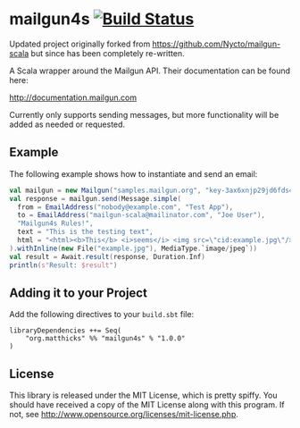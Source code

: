 mailgun4s [![Build Status](https://secure.travis-ci.org/outr/mailgun4s.png?branch=master)](http://travis-ci.org/outr/mailgun4s)
============

Updated project originally forked from https://github.com/Nycto/mailgun-scala but since has been completely re-written.

A Scala wrapper around the Mailgun API. Their documentation can
be found here:

http://documentation.mailgun.com

Currently only supports sending messages, but more functionality will be added as needed or requested.

Example
-------

The following example shows how to instantiate and send an email:

```scala
val mailgun = new Mailgun("samples.mailgun.org", "key-3ax6xnjp29jd6fds4gc373sgvjxteol0")
val response = mailgun.send(Message.simple(
  from = EmailAddress("nobody@example.com", "Test App"),
  to = EmailAddress("mailgun-scala@mailinator.com", "Joe User"),
  "Mailgun4s Rules!",
  text = "This is the testing text",
  html = "<html><b>This</b> <i>seems</i> <img src=\"cid:example.jpg\"/> to <h1>work!</h1></html>"
).withInline(new File("example.jpg"), MediaType.`image/jpeg`))
val result = Await.result(response, Duration.Inf)
println(s"Result: $result")
```

Adding it to your Project
-------------------------

Add the following directives to your `build.sbt` file:

```
libraryDependencies ++= Seq(
    "org.matthicks" %% "mailgun4s" % "1.0.0"
)
```

License
-------

This library is released under the MIT License, which is pretty spiffy. You
should have received a copy of the MIT License along with this program. If not,
see <http://www.opensource.org/licenses/mit-license.php>.